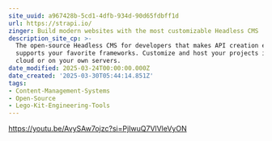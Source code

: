 ```yaml
---
site_uuid: a967428b-5cd1-4dfb-934d-90d65fdbff1d
url: https://strapi.io/
zinger: Build modern websites with the most customizable Headless CMS
description_site_cp: >-
  The open-source Headless CMS for developers that makes API creation easy, and
  supports your favorite frameworks. Customize and host your projects in the
  cloud or on your own servers.
date_modified: 2025-03-24T00:00:00.000Z
date_created: '2025-03-30T05:44:14.851Z'
tags:
- Content-Management-Systems
- Open-Source
- Lego-Kit-Engineering-Tools
---
```










https://youtu.be/AvySAw7ojzc?si=PjIwuQ7VlVleVyON